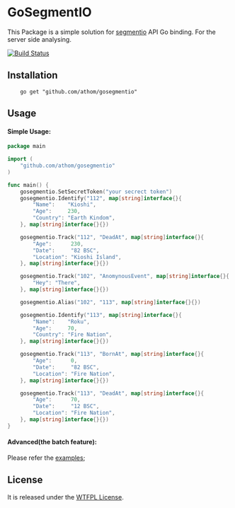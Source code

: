 # GoSegmentIO

This Package is a simple solution for [segmentio](https://segment.io) API Go binding.
For the server side analysing.

[![Build Status](https://api.travis-ci.org/athom/gosegmentio.png?branch=master)](https://travis-ci.org/athom/gosegmentio)

## Installation

```
	go get "github.com/athom/gosegmentio"
```

## Usage

#### Simple Usage:

```go
package main

import (
	"github.com/athom/gosegmentio"
)

func main() {
	gosegmentio.SetSecretToken("your secrect token")
	gosegmentio.Identify("112", map[string]interface{}{
		"Name":    "Kioshi",
		"Age":     230,
		"Country": "Earth Kindom",
	}, map[string]interface{}{})

	gosegmentio.Track("112", "DeadAt", map[string]interface{}{
		"Age":      230,
		"Date":     "82 BSC",
		"Location": "Kioshi Island",
	}, map[string]interface{}{})

	gosegmentio.Track("102", "AnomynousEvent", map[string]interface{}{
		"Hey": "There",
	}, map[string]interface{}{})

	gosegmentio.Alias("102", "113", map[string]interface{}{})

	gosegmentio.Identify("113", map[string]interface{}{
		"Name":    "Roku",
		"Age":     70,
		"Country": "Fire Nation",
	}, map[string]interface{}{})

	gosegmentio.Track("113", "BornAt", map[string]interface{}{
		"Age":      0,
		"Date":     "82 BSC",
		"Location": "Fire Nation",
	}, map[string]interface{}{})

	gosegmentio.Track("113", "DeadAt", map[string]interface{}{
		"Age":      70,
		"Date":     "12 BSC",
		"Location": "Fire Nation",
	}, map[string]interface{}{})
}
```

#### Advanced(the batch feature):

Please refer the [examples](https://github.com/athom/gosegmentio/blob/master/examples/batch_demo.go);

## License

It is released under the [WTFPL License](http://www.wtfpl.net/txt/copying).
